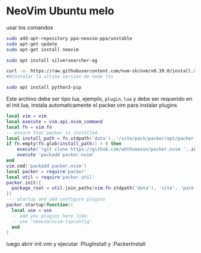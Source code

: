 # NeoVim Ubuntu melo

usar los comandos

~~~bash
sudo add-apt-repository ppa:neovim-ppa/unstable
sudo apt-get update
sudo apt-get install neovim

sudo apt install silversearcher-ag

curl -o- https://raw.githubusercontent.com/nvm-sh/nvm/v0.39.0/install.sh | bash
##Instalar la ultima version de node lts

sudo apt install python3-pip
~~~

Este archivo debe ser tipo lua, ejemplo, `plugin.lua` y debe ser requerido en el init.lua, instala automaticamente el packer.vim para instalar plugins

~~~lua
local vim = vim
local execute = vim.api.nvim_command
local fn = vim.fn
-- ensure that packer is installed
local install_path = fn.stdpath('data')..'/site/pack/packer/opt/packer.nvim'
if fn.empty(fn.glob(install_path)) > 0 then
    execute('!git clone https://github.com/wbthomason/packer.nvim '..install_path)
    execute 'packadd packer.nvim'
end
vim.cmd('packadd packer.nvim')
local packer = require'packer'
local util = require'packer.util'
packer.init({
  package_root = util.join_paths(vim.fn.stdpath('data'), 'site', 'pack')
})
--- startup and add configure plugins
packer.startup(function()
  local use = use
  -- add you plugins here like:
  -- use 'neovim/nvim-lspconfig'
  end
)
~~~

luego abrir init.vim y ejecutar :PlugInstall y :PackerInstall



